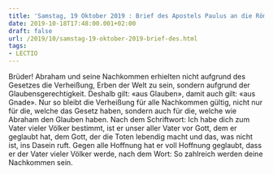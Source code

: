 ```yaml
---
title: 'Samstag, 19 Oktober 2019 : Brief des Apostels Paulus an die Römer 4,13.16-18.'
date: 2019-10-18T17:48:00.001+02:00
draft: false
url: /2019/10/samstag-19-oktober-2019-brief-des.html
tags: 
- LECTIO
---
```


Brüder! Abraham und seine Nachkommen erhielten nicht aufgrund des Gesetzes die Verheißung, Erben der Welt zu sein, sondern aufgrund der Glaubensgerechtigkeit. Deshalb gilt: «aus Glauben», damit auch gilt: «aus Gnade». Nur so bleibt die Verheißung für alle Nachkommen gültig, nicht nur für die, welche das Gesetz haben, sondern auch für die, welche wie Abraham den Glauben haben. Nach dem Schriftwort: Ich habe dich zum Vater vieler Völker bestimmt, ist er unser aller Vater vor Gott, dem er geglaubt hat, dem Gott, der die Toten lebendig macht und das, was nicht ist, ins Dasein ruft. Gegen alle Hoffnung hat er voll Hoffnung geglaubt, dass er der Vater vieler Völker werde, nach dem Wort: So zahlreich werden deine Nachkommen sein.